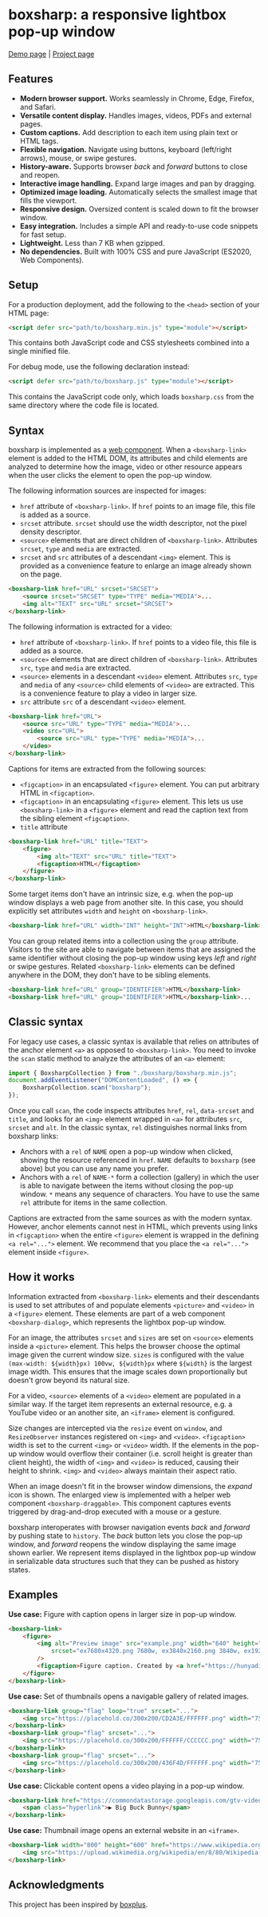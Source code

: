 # boxsharp: a responsive lightbox pop-up window

[Demo page](https://hunyadi.info.hu/projects/boxsharp/) | [Project page](https://github.com/hunyadi/boxsharp/)

## Features

- **Modern browser support.** Works seamlessly in Chrome, Edge, Firefox, and Safari.
- **Versatile content display.** Handles images, videos, PDFs and external pages.
- **Custom captions.** Add description to each item using plain text or HTML tags.
- **Flexible navigation.** Navigate using buttons, keyboard (left/right arrows), mouse, or swipe gestures.
- **History-aware.** Supports browser *back* and *forward* buttons to close and reopen.
- **Interactive image handling.** Expand large images and pan by dragging.
- **Optimized image loading.** Automatically selects the smallest image that fills the viewport.
- **Responsive design.** Oversized content is scaled down to fit the browser window.
- **Easy integration.** Includes a simple API and ready-to-use code snippets for fast setup.
- **Lightweight.** Less than 7 KB when gzipped.
- **No dependencies.** Built with 100% CSS and pure JavaScript (ES2020, Web Components).

## Setup

For a production deployment, add the following to the `<head>` section of your HTML page:

```html
<script defer src="path/to/boxsharp.min.js" type="module"></script>
```

This contains both JavaScript code and CSS stylesheets combined into a single minified file.

For debug mode, use the following declaration instead:

```html
<script defer src="path/to/boxsharp.js" type="module"></script>
```

This contains the JavaScript code only, which loads `boxsharp.css` from the same directory where the code file is located.

## Syntax

boxsharp is implemented as a [web component](https://developer.mozilla.org/en-US/docs/Web/API/Web_components). When a `<boxsharp-link>` element is added to the HTML DOM, its attributes and child elements are analyzed to determine how the image, video or other resource appears when the user clicks the element to open the pop-up window.

The following information sources are inspected for images:

* `href` attribute of `<boxsharp-link>`. If `href` points to an image file, this file is added as a source.
* `srcset` attribute. `srcset` should use the width descriptor, not the pixel density descriptor.
* `<source>` elements that are direct children of `<boxsharp-link>`. Attributes `srcset`, `type` and `media` are extracted.
* `srcset` and `src` attributes of a descendant `<img>` element. This is provided as a convenience feature to enlarge an image already shown on the page.

```html
<boxsharp-link href="URL" srcset="SRCSET">
    <source srcset="SRCSET" type="TYPE" media="MEDIA">...
    <img alt="TEXT" src="URL" srcset="SRCSET">
</boxsharp-link>
```

The following information is extracted for a video:

* `href` attribute of `<boxsharp-link>`. If `href` points to a video file, this file is added as a source.
* `<source>` elements that are direct children of `<boxsharp-link>`. Attributes `src`, `type` and `media` are extracted.
* `<source>` elements in a descendant `<video>` element. Attributes `src`, `type` and `media` of any `<source>` child elements of `<video>` are extracted. This is a convenience feature to play a video in larger size.
* `src` attribute `src` of a descendant `<video>` element.

```html
<boxsharp-link href="URL">
    <source src="URL" type="TYPE" media="MEDIA">...
    <video src="URL">
        <source src="URL" type="TYPE" media="MEDIA">...
    </video>
</boxsharp-link>
```

Captions for items are extracted from the following sources:

* `<figcaption>` in an encapsulated `<figure>` element. You can put arbitrary HTML in `<figcaption>`.
* `<figcaption>` in an encapsulating `<figure>` element. This lets us use `<boxsharp-link>` in a `<figure>` element and read the caption text from the sibling element `<figcaption>`.
* `title` attribute

```html
<boxsharp-link href="URL" title="TEXT">
    <figure>
        <img alt="TEXT" src="URL" title="TEXT">
        <figcaption>HTML</figcaption>
    </figure>
</boxsharp-link>
```

Some target items don't have an intrinsic size, e.g. when the pop-up window displays a web page from another site. In this case, you should explicitly set attributes `width` and `height` on `<boxsharp-link>`.

```html
<boxsharp-link href="URL" width="INT" height="INT">HTML</boxsharp-link>
```

You can group related items into a collection using the `group` attribute. Visitors to the site are able to navigate between items that are assigned the same identifier without closing the pop-up window using keys *left* and *right* or swipe gestures. Related `<boxsharp-link>` elements can be defined anywhere in the DOM, they don't have to be sibling elements.

```html
<boxsharp-link href="URL" group="IDENTIFIER">HTML</boxsharp-link>
<boxsharp-link href="URL" group="IDENTIFIER">HTML</boxsharp-link>...
```

## Classic syntax

For legacy use cases, a classic syntax is available that relies on attributes of the anchor element `<a>` as opposed to `<boxsharp-link>`. You need to invoke the `scan` static method to analyze the attributes of an `<a>` element:

```javascript
import { BoxsharpCollection } from "./boxsharp/boxsharp.min.js";
document.addEventListener("DOMContentLoaded", () => {
    BoxsharpCollection.scan("boxsharp");
});
```

Once you call `scan`, the code inspects attributes `href`, `rel`, `data-srcset` and `title`, and looks for an `<img>` element wrapped in `<a>` for attributes `src`, `srcset` and `alt`. In the classic syntax, `rel` distinguishes normal links from boxsharp links:

* Anchors with a `rel` of `NAME` open a pop-up window when clicked, showing the resource referenced in `href`. `NAME` defaults to `boxsharp` (see above) but you can use any name you prefer.
* Anchors with a `rel` of `NAME-*` form a collection (gallery) in which the user is able to navigate between the items without closing the pop-up window. `*` means any sequence of characters. You have to use the same `rel` attribute for items in the same collection.

Captions are extracted from the same sources as with the modern syntax. However, anchor elements cannot nest in HTML, which prevents using links in `<figcaption>` when the entire `<figure>` element is wrapped in the defining `<a rel="...">` element. We recommend that you place the `<a rel="...">` element inside `<figure>`.

## How it works

Information extracted from `<boxsharp-link>` elements and their descendants is used to set attributes of and populate elements `<picture>` and `<video>` in a `<figure>` element. These elements are part of a web component `<boxsharp-dialog>`, which represents the lightbox pop-up window.

For an image, the attributes `srcset` and `sizes` are set on `<source>` elements inside a `<picture>` element. This helps the browser choose the optimal image given the current window size. `sizes` is configured with the value `(max-width: ${width}px) 100vw, ${width}px` where `${width}` is the largest image width. This ensures that the image scales down proportionally but doesn't grow beyond its natural size.

For a video, `<source>` elements of a `<video>` element are populated in a similar way. If the target item represents an external resource, e.g. a YouTube video or an another site, an `<iframe>` element is configured.

Size changes are intercepted via the `resize` event on `window`, and `ResizeObserver` instances registered on `<img>` and `<video>`. `<figcaption>` width is set to the current `<img>` or `<video>` width. If the elements in the pop-up window would overflow their container (i.e. scroll height is greater than client height), the width of `<img>` and `<video>` is reduced, causing their height to shrink. `<img>` and `<video>` always maintain their aspect ratio.

When an image doesn't fit in the browser window dimensions, the *expand* icon is shown. The enlarged view is implemented with a helper web component `<boxsharp-draggable>`. This component captures events triggered by drag-and-drop executed with a mouse or a gesture.

boxsharp interoperates with browser navigation events *back* and *forward* by pushing state to `history`. The *back* button lets you close the pop-up window, and *forward* reopens the window displaying the same image shown earlier. We represent items displayed in the lightbox pop-up window in serializable data structures such that they can be pushed as history states.

## Examples

**Use case:** Figure with caption opens in larger size in pop-up window.

```html
<boxsharp-link>
    <figure>
        <img alt="Preview image" src="example.png" width="640" height="480" sizes="640px"
            srcset="ex7680x4320.png 7680w, ex3840x2160.png 3840w, ex1920x1080.png 1920w, ex1024x768.png 1024w, example.png 640w"
        />
        <figcaption>Figure caption. Created by <a href="https://hunyadi.info.hu/levente/" target="_blank">Levente Hunyadi</a>.</figcaption>
    </figure>
</boxsharp-link>
```

**Use case:** Set of thumbnails opens a navigable gallery of related images.

```html
<boxsharp-link group="flag" loop="true" srcset="...">
    <img src="https://placehold.co/300x200/CD2A3E/FFFFFF.png" width="75" height="50" alt="A red image" />
</boxsharp-link>
<boxsharp-link group="flag" srcset="...">
    <img src="https://placehold.co/300x200/FFFFFF/CCCCCC.png" width="75" height="50" alt="A white image" />
</boxsharp-link>
<boxsharp-link group="flag" srcset="...">
    <img src="https://placehold.co/300x200/436F4D/FFFFFF.png" width="75" height="50" alt="A green image" />
</boxsharp-link>
```

**Use case:** Clickable content opens a video playing in a pop-up window.

```html
<boxsharp-link href="https://commondatastorage.googleapis.com/gtv-videos-bucket/sample/BigBuckBunny.mp4">
    <span class="hyperlink">▶️ Big Buck Bunny</span>
</boxsharp-link>
```

**Use case:** Thumbnail image opens an external website in an `<iframe>`.

```html
<boxsharp-link width="800" height="600" href="https://www.wikipedia.org/">
    <img src="https://upload.wikimedia.org/wikipedia/en/8/80/Wikipedia-logo-v2.svg" />
</boxsharp-link>
```

## Acknowledgments

This project has been inspired by [boxplus](https://www.hunyadi.info.hu/projects/boxplusx/index.html).
